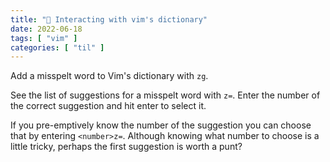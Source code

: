 ```yaml
---
title: "📓 Interacting with vim's dictionary"
date: 2022-06-18
tags: [ "vim" ]
categories: [ "til" ]
---
```


Add a misspelt word to Vim's dictionary with `zg`.

See the list of suggestions for a misspelt word with `z=`. Enter the number of
the correct suggestion and hit enter to select it.

If you pre-emptively know the number of the suggestion you can choose that by
entering `<number>z=`. Although knowing what number to choose is a little
tricky, perhaps the first suggestion is worth a punt?
